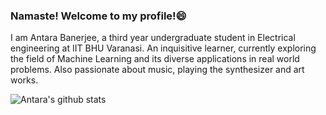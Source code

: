### Namaste! Welcome to my profile!😄
I am Antara Banerjee, a third year undergraduate student in Electrical engineering at IIT BHU Varanasi. An inquisitive learner, currently exploring the field of Machine Learning and its diverse applications in real world problems. Also passionate about music, playing the synthesizer and art works.

![Antara's github stats](https://github-readme-stats.vercel.app/api?username=AntaraB1005&show_icons=true&theme=dracula)


<!--
**AntaraB1005/AntaraB1005** is a ✨ _special_ ✨ repository because its `README.md` (this file) appears on your GitHub profile.

Here are some ideas to get you started:

- 🔭 I’m currently working on ...
- 🌱 I’m currently learning ...
- 👯 I’m looking to collaborate on ...
- 🤔 I’m looking for help with ...
- 💬 Ask me about ...
- 📫 How to reach me: ...
- 😄 Pronouns: ...
- ⚡ Fun fact: ...
-->
